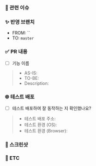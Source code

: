 ### 📝 관련 이슈
<!-- 관련있는 이슈 번호(#000)을 적어주세요.
  해당 pull request merge와 함께 이슈를 닫으려면
  closed #Issue_number를 적어주세요 -->

### ✨ 반영 브랜치
<!-- 어떤 브랜치에서 어떤 브랜치로 merge하는지 적어주세요 -->
- FROM: ``
- TO: `master`

### ✅ PR 내용
<!-- 기능마다 아래 템플릿으로 PR에 대한 설명을 적어주세요 (기능별 AS-IS, TO-BE, 변경이유 등) -->
- [ ] 기능 이름
> - AS-IS:
> - TO-BE:
> - Description: 

### 🌐 테스트 배포
<!-- 모바일 기기에서 진행한 테스트에 대해 적어주세요 -->
- [ ] 테스트 배포하여 잘 동작하는 지 확인했나요?
> - 테스트 배포 주소:
> - 테스트 환경 (OS):
> - 테스트 환경 (Browser): 

### 📸 스크린샷
<!-- 가능하다면 스크린샷을 첨부해주세요 (Optional) -->

### 📌 ETC
<!-- 레퍼런스, 참고할 사항, 질문 사항이 있다면 적어주세요 (Optional) -->
